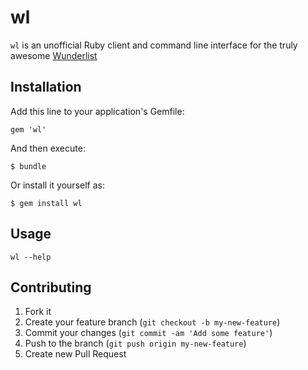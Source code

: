 # wl

`wl` is an unofficial Ruby client and command line interface for the truly awesome [Wunderlist](http://www.6wunderkinder.com/wunderlist)

## Installation

Add this line to your application's Gemfile:

    gem 'wl'

And then execute:

    $ bundle

Or install it yourself as:

    $ gem install wl

## Usage

    wl --help

## Contributing

1. Fork it
2. Create your feature branch (`git checkout -b my-new-feature`)
3. Commit your changes (`git commit -am 'Add some feature'`)
4. Push to the branch (`git push origin my-new-feature`)
5. Create new Pull Request
